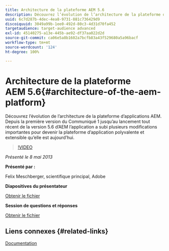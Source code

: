 ```yaml
---
title: Architecture de la plateforme AEM 5.6
description: Découvrez l’évolution de l’architecture de la plateforme d’applications AEM. Depuis la première version du Communiqué 1 jusqu’au lancement tout récent de la version 5.6 d’AEM, l’application a subi plusieurs modifications pour devenir la plateforme d’application polyvalente et extensible qu’elle est aujourd’hui.
uuid: 6c7d287b-4dec-4ea8-9731-881c736429d9
discoiquuid: 3049a99b-1ee0-492d-80c3-4d31d70fa452
targetaudience: target-audience advanced
exl-id: 45140275-a13e-445b-ae92-df37aa022d2d
source-git-commit: ca06e5a8b1602a7bcfb83a43f529680a5a96bacf
workflow-type: tm+mt
source-wordcount: '124'
ht-degree: 100%

---
```


# Architecture de la plateforme AEM 5.6{#architecture-of-the-aem-platform}

Découvrez l’évolution de l’architecture de la plateforme d’applications AEM. Depuis la première version du Communiqué 1 jusqu’au lancement tout récent de la version 5.6 d’AEM l’application a subi plusieurs modifications importantes pour devenir la plateforme d’application polyvalente et extensible qu’elle est aujourd’hui.

>[!VIDEO](https://video.tv.adobe.com/v/19575/?quality=9)

*Présenté le 8 mai 2013*

**Présenté par :**

Felix Meschberger, scientifique principal, Adobe

**Diapositives du présentateur**

[Obtenir le fichier](assets/20130508-aem56-architecture.pdf)

**Session de questions et réponses**

[Obtenir le fichier](assets/questionsanswers-aem56-architecture.pdf)

## Liens connexes {#related-links}

[Documentation](https://docs.adobe.com/docs/en/cq/5-6-1/exploring/introduction.html?wcmmode=disabled)

<!--
[Get back to the Overview](https://helpx.adobe.com/experience-manager/kt/eseminars/gems/aem-index.html)
-->
